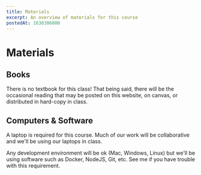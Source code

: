 ```yaml
---
title: Materials
excerpt: An overview of materials for this course
postedAt: 1630306800
---
```


# Materials

## Books
There is no textbook for this class!  That being said, there will be the occasional reading that may be posted on this website, on canvas, or distributed in hard-copy in class.

## Computers & Software
A laptop is required for this course.  Much of our work will be collaborative and we'll be using our laptops in class.

Any development environment will be ok (Mac, Windows, Linux) but we'll be using software such as Docker, NodeJS, Git, etc.  See me if you have trouble with this requirement.
